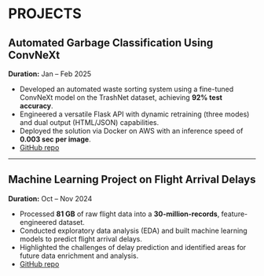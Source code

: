 # PROJECTS

## Automated Garbage Classification Using ConvNeXt  
**Duration:** Jan – Feb 2025  

- Developed an automated waste sorting system using a fine-tuned ConvNeXt model on the TrashNet dataset, achieving **92% test accuracy**.
- Engineered a versatile Flask API with dynamic retraining (three modes) and dual output (HTML/JSON) capabilities.
- Deployed the solution via Docker on AWS with an inference speed of **0.003 sec per image**.
- [GitHub repo](https://github.com/kholodov-a/Projects/tree/b1468a1732d02dc15a7fcbdabc8c42cb2eb8b657/CS3-Garbage-Classification)

---

## Machine Learning Project on Flight Arrival Delays  
**Duration:** Oct – Nov 2024  

- Processed **81 GB** of raw flight data into a **30-million-records**, feature-engineered dataset.
- Conducted exploratory data analysis (EDA) and built machine learning models to predict flight arrival delays.
- Highlighted the challenges of delay prediction and identified areas for future data enrichment and analysis.
- [GitHub repo](https://github.com/kholodov-a/Projects/tree/b1468a1732d02dc15a7fcbdabc8c42cb2eb8b657/CS2-flights-delay)
